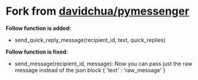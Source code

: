 Fork from [davidchua/pymessenger](https://github.com/davidchua/pymessenger)
=========================

**Follow function is added:**

- send_quick_reply_message(recipient_id, text, quick_replies)

**Follow function is fixed:**

- send_message(recipient_id, message): Now you can pass just the raw message instead of the json block { 'text' : 'raw_message' }
